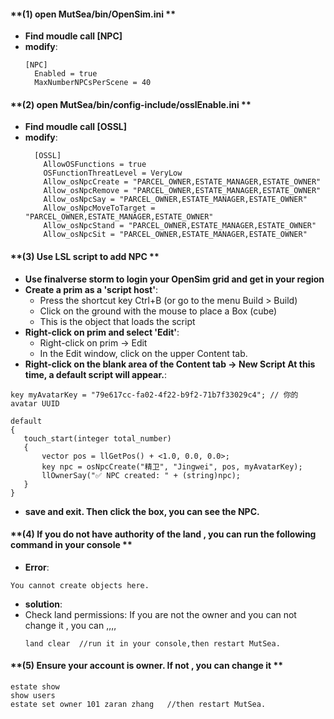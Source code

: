 #### **(1) open MutSea/bin/OpenSim.ini **  
- **Find moudle call [NPC]**
- **modify**:  
  ```
  [NPC]
    Enabled = true
    MaxNumberNPCsPerScene = 40 
  ```  
#### **(2) open MutSea/bin/config-include/osslEnable.ini **  
- **Find moudle call [OSSL]**
- **modify**:  
  ```
    [OSSL]
      AllowOSFunctions = true
      OSFunctionThreatLevel = VeryLow
      Allow_osNpcCreate = "PARCEL_OWNER,ESTATE_MANAGER,ESTATE_OWNER"
      Allow_osNpcRemove = "PARCEL_OWNER,ESTATE_MANAGER,ESTATE_OWNER"
      Allow_osNpcSay = "PARCEL_OWNER,ESTATE_MANAGER,ESTATE_OWNER"
      Allow_osNpcMoveToTarget = "PARCEL_OWNER,ESTATE_MANAGER,ESTATE_OWNER"
      Allow_osNpcStand = "PARCEL_OWNER,ESTATE_MANAGER,ESTATE_OWNER"
      Allow_osNpcSit = "PARCEL_OWNER,ESTATE_MANAGER,ESTATE_OWNER"
  ```
#### **(3) Use LSL script to add NPC **
- **Use finalverse storm to login your OpenSim grid and get in your region**
- **Create a prim as a 'script host'**:
  - Press the shortcut key Ctrl+B (or go to the menu Build > Build)
  - Click on the ground with the mouse to place a Box (cube)
  - This is the object that loads the script
- **Right-click on prim and select 'Edit'**:
  - Right-click on prim → Edit
  - In the Edit window, click on the upper Content tab.
- **Right-click on the blank area of the Content tab → New Script At this time, a default script will appear.**:
 ```
key myAvatarKey = "79e617cc-fa02-4f22-b9f2-71b7f33029c4"; // 你的 avatar UUID

default
{
    touch_start(integer total_number)
    {
        vector pos = llGetPos() + <1.0, 0.0, 0.0>;
        key npc = osNpcCreate("精卫", "Jingwei", pos, myAvatarKey);
        llOwnerSay("✅ NPC created: " + (string)npc);
    }
}
 ```
- **save and exit. Then click the box, you can see the NPC.**

#### **(4) If you do not have authority of the land , you can run the following command in your console **
- **Error**:
```
You cannot create objects here.
```
- **solution**:
 - Check land permissions: If you are not the owner and you can not change it , you can ,,,,
    ```
    land clear  //run it in your console,then restart MutSea.
    ```
#### **(5) Ensure your account is owner. If not , you can change it **  
  ```
estate show
show users
estate set owner 101 zaran zhang   //then restart MutSea.
  ```

















